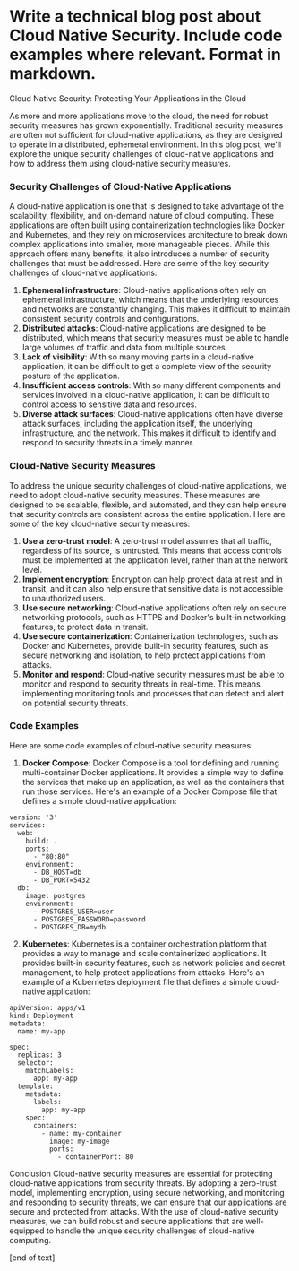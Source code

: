  Write a technical blog post about Cloud Native Security. Include code examples where relevant. Format in markdown.
====================================================================================
Cloud Native Security: Protecting Your Applications in the Cloud

As more and more applications move to the cloud, the need for robust security measures has grown exponentially. Traditional security measures are often not sufficient for cloud-native applications, as they are designed to operate in a distributed, ephemeral environment. In this blog post, we'll explore the unique security challenges of cloud-native applications and how to address them using cloud-native security measures.
### Security Challenges of Cloud-Native Applications

A cloud-native application is one that is designed to take advantage of the scalability, flexibility, and on-demand nature of cloud computing. These applications are often built using containerization technologies like Docker and Kubernetes, and they rely on microservices architecture to break down complex applications into smaller, more manageable pieces. While this approach offers many benefits, it also introduces a number of security challenges that must be addressed.
Here are some of the key security challenges of cloud-native applications:

1. **Ephemeral infrastructure**: Cloud-native applications often rely on ephemeral infrastructure, which means that the underlying resources and networks are constantly changing. This makes it difficult to maintain consistent security controls and configurations.
2. **Distributed attacks**: Cloud-native applications are designed to be distributed, which means that security measures must be able to handle large volumes of traffic and data from multiple sources.
3. **Lack of visibility**: With so many moving parts in a cloud-native application, it can be difficult to get a complete view of the security posture of the application.
4. **Insufficient access controls**: With so many different components and services involved in a cloud-native application, it can be difficult to control access to sensitive data and resources.
5. **Diverse attack surfaces**: Cloud-native applications often have diverse attack surfaces, including the application itself, the underlying infrastructure, and the network. This makes it difficult to identify and respond to security threats in a timely manner.

### Cloud-Native Security Measures

To address the unique security challenges of cloud-native applications, we need to adopt cloud-native security measures. These measures are designed to be scalable, flexible, and automated, and they can help ensure that security controls are consistent across the entire application.
Here are some of the key cloud-native security measures:

1. **Use a zero-trust model**: A zero-trust model assumes that all traffic, regardless of its source, is untrusted. This means that access controls must be implemented at the application level, rather than at the network level.
2. **Implement encryption**: Encryption can help protect data at rest and in transit, and it can also help ensure that sensitive data is not accessible to unauthorized users.
3. **Use secure networking**: Cloud-native applications often rely on secure networking protocols, such as HTTPS and Docker's built-in networking features, to protect data in transit.
4. **Use secure containerization**: Containerization technologies, such as Docker and Kubernetes, provide built-in security features, such as secure networking and isolation, to help protect applications from attacks.
5. **Monitor and respond**: Cloud-native security measures must be able to monitor and respond to security threats in real-time. This means implementing monitoring tools and processes that can detect and alert on potential security threats.

### Code Examples

Here are some code examples of cloud-native security measures:

1. **Docker Compose**: Docker Compose is a tool for defining and running multi-container Docker applications. It provides a simple way to define the services that make up an application, as well as the containers that run those services.
Here's an example of a Docker Compose file that defines a simple cloud-native application:
```
version: '3'
services:
  web:
    build: .
    ports:
      - "80:80"
    environment:
      - DB_HOST=db
      - DB_PORT=5432
  db:
    image: postgres
    environment:
      - POSTGRES_USER=user
      - POSTGRES_PASSWORD=password
      - POSTGRES_DB=mydb
```
2. **Kubernetes**: Kubernetes is a container orchestration platform that provides a way to manage and scale containerized applications. It provides built-in security features, such as network policies and secret management, to help protect applications from attacks.
Here's an example of a Kubernetes deployment file that defines a simple cloud-native application:
```
apiVersion: apps/v1
kind: Deployment
metadata:
  name: my-app

spec:
  replicas: 3
  selector:
    matchLabels:
      app: my-app
  template:
    metadata:
      labels:
        app: my-app
    spec:
      containers:
        - name: my-container
          image: my-image
          ports:
            - containerPort: 80
```

Conclusion
Cloud-native security measures are essential for protecting cloud-native applications from security threats. By adopting a zero-trust model, implementing encryption, using secure networking, and monitoring and responding to security threats, we can ensure that our applications are secure and protected from attacks. With the use of cloud-native security measures, we can build robust and secure applications that are well-equipped to handle the unique security challenges of cloud-native computing.



 [end of text]


